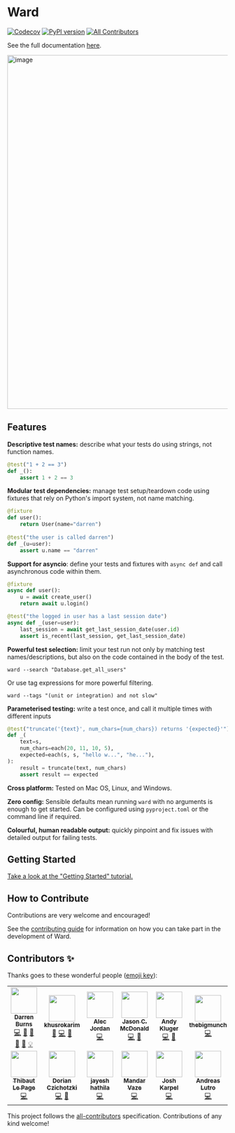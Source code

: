 # Ward
[![Codecov](https://codecov.io/gh/darrenburns/ward/branch/master/graph/badge.svg)](https://codecov.io/gh/darrenburns/ward)
[![PyPI version](https://badge.fury.io/py/ward.svg)](https://badge.fury.io/py/ward) <!-- ALL-CONTRIBUTORS-BADGE:START - Do not remove or modify this section -->[![All Contributors](https://img.shields.io/badge/all_contributors-14-orange.svg?style=flat-square)](#contributors-)<!-- ALL-CONTRIBUTORS-BADGE:END -->

See the full documentation [here](https://ward.readthedocs.io/).

<img width="807" alt="image" src="https://user-images.githubusercontent.com/5740731/111924675-9937c680-8a9d-11eb-8df3-6d9c9b8807c8.png">

## Features

**Descriptive test names:** describe what your tests do using strings, not function names.
```python
@test("1 + 2 == 3")
def _():
    assert 1 + 2 == 3
```

**Modular test dependencies:** manage test setup/teardown code using fixtures that rely on Python's import system, not
name matching.
```python
@fixture
def user():
    return User(name="darren")
    
@test("the user is called darren")
def _(u=user):
    assert u.name == "darren"
```

**Support for asyncio**: define your tests and fixtures with `async def` and call asynchronous code within them.

```python
@fixture
async def user():
    u = await create_user()
    return await u.login()

@test("the logged in user has a last session date")
async def _(user=user):
    last_session = await get_last_session_date(user.id)
    assert is_recent(last_session, get_last_session_date)
```

**Powerful test selection:** limit your test run not only by matching test names/descriptions, but also on the code 
contained in the body of the test.
```
ward --search "Database.get_all_users"
```
Or use tag expressions for more powerful filtering.
```
ward --tags "(unit or integration) and not slow"
```

**Parameterised testing:** write a test once, and call it multiple times with different inputs
```python
@test("truncate('{text}', num_chars={num_chars}) returns '{expected}'")
def _(
    text=s,
    num_chars=each(20, 11, 10, 5),
    expected=each(s, s, "hello w...", "he..."),
):
    result = truncate(text, num_chars)
    assert result == expected
```

**Cross platform:** Tested on Mac OS, Linux, and Windows.

**Zero config:** Sensible defaults mean running `ward` with no arguments is enough to get started. Can be configured using `pyproject.toml` or the command line if required.

**Colourful, human readable output:** quickly pinpoint and fix issues with detailed output for failing tests.

## Getting Started

[Take a look at the "Getting Started" tutorial.](https://wardpy.com/guide/tutorial)

## How to Contribute

Contributions are very welcome and encouraged!

See the [contributing guide](.github/CONTRIBUTING.md) for information on how you can take part in the development of Ward.

## Contributors ✨

Thanks goes to these wonderful people ([emoji key](https://allcontributors.org/docs/en/emoji-key)):

<!-- ALL-CONTRIBUTORS-LIST:START - Do not remove or modify this section -->
<!-- prettier-ignore-start -->
<!-- markdownlint-disable -->
<table>
  <tr>
    <td align="center"><a href="https://darrenburns.net"><img src="https://avatars0.githubusercontent.com/u/5740731?v=4" width="60px;" alt=""/><br /><sub><b>Darren Burns</b></sub></a><br /><a href="https://github.com/darrenburns/ward/commits?author=darrenburns" title="Code">💻</a> <a href="https://github.com/darrenburns/ward/commits?author=darrenburns" title="Documentation">📖</a> <a href="#ideas-darrenburns" title="Ideas, Planning, & Feedback">🤔</a> <a href="https://github.com/darrenburns/ward/pulls?q=is%3Apr+reviewed-by%3Adarrenburns" title="Reviewed Pull Requests">👀</a> <a href="https://github.com/darrenburns/ward/issues?q=author%3Adarrenburns" title="Bug reports">🐛</a> <a href="#example-darrenburns" title="Examples">💡</a></td>
    <td align="center"><a href="https://github.com/khusrokarim"><img src="https://avatars0.githubusercontent.com/u/1615476?v=4" width="60px;" alt=""/><br /><sub><b>khusrokarim</b></sub></a><br /><a href="#ideas-khusrokarim" title="Ideas, Planning, & Feedback">🤔</a> <a href="https://github.com/darrenburns/ward/commits?author=khusrokarim" title="Code">💻</a> <a href="https://github.com/darrenburns/ward/issues?q=author%3Akhusrokarim" title="Bug reports">🐛</a></td>
    <td align="center"><a href="https://github.com/AlecJ"><img src="https://avatars2.githubusercontent.com/u/5054790?v=4" width="60px;" alt=""/><br /><sub><b>Alec Jordan</b></sub></a><br /><a href="https://github.com/darrenburns/ward/commits?author=AlecJ" title="Code">💻</a></td>
    <td align="center"><a href="https://www.indeliblebluepen.com"><img src="https://avatars2.githubusercontent.com/u/7471402?v=4" width="60px;" alt=""/><br /><sub><b>Jason C. McDonald</b></sub></a><br /><a href="https://github.com/darrenburns/ward/commits?author=CodeMouse92" title="Code">💻</a> <a href="#ideas-CodeMouse92" title="Ideas, Planning, & Feedback">🤔</a></td>
    <td align="center"><a href="https://github.com/AndydeCleyre"><img src="https://avatars3.githubusercontent.com/u/1787385?v=4" width="60px;" alt=""/><br /><sub><b>Andy Kluger</b></sub></a><br /><a href="https://github.com/darrenburns/ward/commits?author=AndydeCleyre" title="Code">💻</a> <a href="#ideas-AndydeCleyre" title="Ideas, Planning, & Feedback">🤔</a></td>
    <td align="center"><a href="https://forum.thebigmunch.me"><img src="https://avatars0.githubusercontent.com/u/118418?v=4" width="60px;" alt=""/><br /><sub><b>thebigmunch</b></sub></a><br /><a href="https://github.com/darrenburns/ward/commits?author=thebigmunch" title="Code">💻</a></td>
    <td align="center"><a href="https://github.com/onlyanegg"><img src="https://avatars0.githubusercontent.com/u/7731128?v=4" width="60px;" alt=""/><br /><sub><b>Tyler Couto</b></sub></a><br /><a href="https://github.com/darrenburns/ward/commits?author=onlyanegg" title="Code">💻</a></td>
  </tr>
  <tr>
    <td align="center"><a href="https://github.com/thilp"><img src="https://avatars2.githubusercontent.com/u/968838?v=4" width="60px;" alt=""/><br /><sub><b>Thibaut Le Page</b></sub></a><br /><a href="https://github.com/darrenburns/ward/commits?author=thilp" title="Code">💻</a></td>
    <td align="center"><a href="https://github.com/DorianCzichotzki"><img src="https://avatars1.githubusercontent.com/u/10177001?v=4" width="60px;" alt=""/><br /><sub><b>Dorian Czichotzki</b></sub></a><br /><a href="https://github.com/darrenburns/ward/commits?author=DorianCzichotzki" title="Code">💻</a> <a href="#ideas-DorianCzichotzki" title="Ideas, Planning, & Feedback">🤔</a></td>
    <td align="center"><a href="https://github.com/jayeshathila"><img src="https://avatars0.githubusercontent.com/u/1469191?v=4" width="60px;" alt=""/><br /><sub><b>jayesh hathila</b></sub></a><br /><a href="https://github.com/darrenburns/ward/commits?author=jayeshathila" title="Code">💻</a></td>
    <td align="center"><a href="https://mandarvaze.bitbucket.io/"><img src="https://avatars1.githubusercontent.com/u/46438?v=4" width="60px;" alt=""/><br /><sub><b>Mandar Vaze</b></sub></a><br /><a href="https://github.com/darrenburns/ward/commits?author=mandarvaze" title="Code">💻</a></td>
    <td align="center"><a href="https://www.jtk.dev"><img src="https://avatars2.githubusercontent.com/u/7133863?v=4" width="60px;" alt=""/><br /><sub><b>Josh Karpel</b></sub></a><br /><a href="https://github.com/darrenburns/ward/commits?author=JoshKarpel" title="Code">💻</a></td>
    <td align="center"><a href="https://www.lutro.me"><img src="https://avatars0.githubusercontent.com/u/163093?v=4" width="60px;" alt=""/><br /><sub><b>Andreas Lutro</b></sub></a><br /><a href="https://github.com/darrenburns/ward/commits?author=anlutro" title="Code">💻</a></td>
    <td align="center"><a href="https://hoefling.io"><img src="https://avatars1.githubusercontent.com/u/4455652?v=4" width="60px;" alt=""/><br /><sub><b>Oleg Höfling</b></sub></a><br /><a href="https://github.com/darrenburns/ward/commits?author=hoefling" title="Code">💻</a></td>
  </tr>
</table>

<!-- markdownlint-enable -->
<!-- prettier-ignore-end -->
<!-- ALL-CONTRIBUTORS-LIST:END -->

This project follows the [all-contributors](https://github.com/all-contributors/all-contributors) specification. Contributions of any kind welcome!
